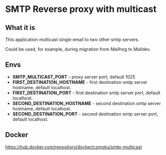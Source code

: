 # SMTP Reverse proxy with multicast

## What it is
This application multicast single email to two other smtp servers.

Could be used, for example, during migration from Mailhog to Maildev.

## Envs
* **SMTP_MULTICAST_PORT** - proxy server port, default 1025
* **FIRST_DESTINATION_HOSTNAME** - first destination smtp server hostname, default localhost. 
* **FIRST_DESTINATION_PORT** - first destination smtp server port, default localhost. 
* **SECOND_DESTINATION_HOSTNAME** - second destination smtp server hostname, default localhost. 
* **SECOND_DESTINATION_PORT** - second destination smtp server port, default localhost. 

## Docker

https://hub.docker.com/repository/docker/czmoku/smtp-multicast
